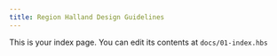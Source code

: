 ```yaml
---
title: Region Halland Design Guidelines
---
```


This is your index page. You can edit its contents at `docs/01-index.hbs`
